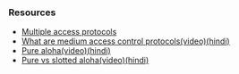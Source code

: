 ### Resources
- [Multiple access protocols](https://www.javatpoint.com/multiple-access-protocols)
- [What are medium access control protocols(video)(hindi)](https://www.youtube.com/watch?v=G0h0dC4Zycs&list=PLxCzCOWd7aiGFBD2-2joCpWOLUrDLvVV_&index=31)
- [Pure aloha(video)(hindi)](https://youtu.be/WYM9nFYnYAg)
- [Pure vs slotted aloha(video)(hindi)](https://www.youtube.com/watch?v=ggdeb2_z240&list=PLxCzCOWd7aiGFBD2-2joCpWOLUrDLvVV_&index=33)
